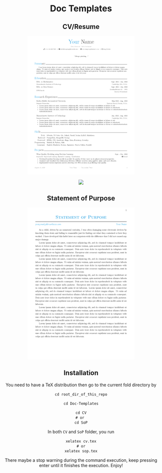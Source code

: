 <div align="center">
<h1>Doc Templates</h1>

<h2 align="center">CV/Resume</h2>
  <div align="center">
      <a href="https://github.com/Sang-Buster/Miscellaneous-Configuration/blob/main/Doc-Templates/CV/cv.pdf">
        <img src="/Doc-Templates/README.assets/cv.png" width="350"/>
      </a>
  
  [![](https://img.shields.io/badge/View-More-282c34?style=for-the-badge&logoColor=white)](https://github.com/Sang-Buster/Miscellaneous-Configuration/blob/main/Doc-Templates/CV/cv.pdf)
</div>



<h2 align="center">Statement of Purpose</h2>
  <div align="center">
    <a href="https://github.com/Sang-Buster/Miscellaneous-Configuration/blob/main/Doc-Templates/SoP/sop.pdf">
      <img src="/Doc-Templates/README.assets/sop.png" width="350"/>
    </a>
</div>


<h2>Installation</h2>
<div>

You need to have a TeX distribution then go to the current fold directory by

```shell
cd root_dir_of_this_repo
```

```shell
cd Doc-Templates
```

```shell
cd CV
# or 
cd SoP
```

In both `CV` and `SoP` folder, you run 

```shell
xelatex cv.tex
# or
xelatex sop.tex
```

There maybe a stop warning during the command execution, keep pressing enter until it finishes the execution. Enjoy!
